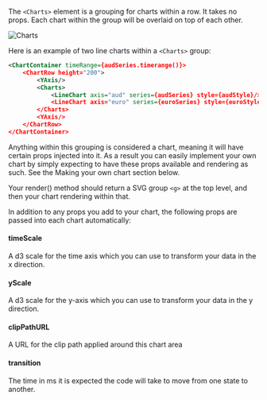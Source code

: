 
The `<Charts>` element is a grouping for charts within a row. It takes no props. Each chart within the group will be overlaid on top of each other.

![Charts](https://raw.githubusercontent.com/esnet/react-timeseries-charts/master/docs/charts.png "Charts")

Here is an example of two line charts within a `<Charts>` group:

```xml
<ChartContainer timeRange={audSeries.timerange()}>
    <ChartRow height="200">
        <YAxis/>
        <Charts>
            <LineChart axis="aud" series={audSeries} style={audStyle}/>
            <LineChart axis="euro" series={euroSeries} style={euroStyle}/>
        </Charts>
        <YAxis/>
    </ChartRow>
</ChartContainer>
```

Anything within this grouping is considered a chart, meaning it will have certain props injected into it. As a result you can easily implement your own chart by simply expecting to have these props available and rendering as such. See the Making your own chart section below.

Your render() method should return a SVG group `<g>` at the top level, and then your chart rendering within that.

In addition to any props you add to your chart, the following props are passed into each chart automatically:

#### timeScale

A d3 scale for the time axis which you can use to transform your data in the x direction.

#### yScale

A d3 scale for the y-axis which you can use to transform your data in the y direction.

#### clipPathURL

A URL for the clip path applied around this chart area

#### transition

The time in ms it is expected the code will take to move from one state to another.



